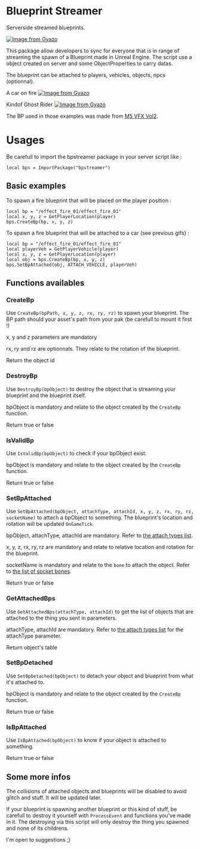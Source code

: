 # Blueprint Streamer

Serverside streamed blueprints.

[![Image from Gyazo](https://i.gyazo.com/220b7f6411c326cc2dfee0128fca2433.jpg)](https://gyazo.com/220b7f6411c326cc2dfee0128fca2433)

This package allow developers to sync for everyone that is in range of streaming the spawn of a Blueprint made in Unreal Engine. The script use a object created on server and some ObjectProperties to carry datas.

The blueprint can be attached to players, vehicles, objects, npcs (optionnal).

A car on fire 
[![Image from Gyazo](https://i.gyazo.com/ad1bbd4abdcf4e90d5766bdfe05cb70b.gif)](https://gyazo.com/ad1bbd4abdcf4e90d5766bdfe05cb70b)

Kindof Ghost Rider
[![Image from Gyazo](https://i.gyazo.com/0dd5d225a328fff1417152c7b9030a0b.gif)](https://gyazo.com/0dd5d225a328fff1417152c7b9030a0b)

The BP used in those examples was made from [M5 VFX Vol2](https://www.unrealengine.com/marketplace/en-US/product/m5-vfx-vol2-fire-and-flames).

# Usages

Be carefull to import the bpstreamer package in your server script like :

`local bps = ImportPackage("bpstreamer")` 

## Basic examples

To spawn a fire blueprint that will be placed on the player position :

```
local bp = "/effect_fire_01/effect_fire_01"
local x, y, z = GetPlayerLocation(player)
bps.CreateBp(bp, x, y, z)
```

To spawn a fire blueprint that will be attached to a car (see previous gifs) :

```
local bp = "/effect_fire_01/effect_fire_01"
local playerVeh = GetPlayerVehicle(player)
local x, y, z = GetPlayerLocation(player)
local obj = bps.CreateBp(bp, x, y, z)
bps.SetBpAttached(obj, ATTACH_VEHICLE, playerVeh)
```

## Functions availables

### CreateBp

Use `CreateBp(bpPath, x, y, z, rx, ry, rz)` to spawn your blueprint. The BP path should your asset's path from your pak (be carefull to mount it first !)

x, y and z parameters are mandatory

rx, ry and rz are optionnals. They relate to the rotation of the blueprint.

Return the object id

### DestroyBp

Use `DestroyBp(bpObject)` to destroy the object that is streaming your blueprint and the blueprint itself.

bpObject is mandatory and relate to the object created by the `CreateBp` function.

Return true or false

### IsValidBp

Use `IsValidBp(bpObject)` to check if your bpObject exist.

bpObject is mandatory and relate to the object created by the `CreateBp` function.

Return true or false

### SetBpAttached

Use `SetBpAttached(bpObject, attachType, attachId, x, y, z, rx, ry, rz, socketName)` to attach a bpObject to something. The blueprint's location and rotation will be updated `OnGameTick`.

bpObject, attachType, attachId are mandatory. Refer to [the attach types list](https://dev.playonset.com/wiki/AttachType).

x, y, z, rx, ry, rz are mandatory and relate to relative location and rotation for the blueprint.

socketName is mandatory and relate to the `bone` to attach the object. Refer to [the list of socket bones](https://dev.playonset.com/wiki/PlayerBones).

Return true or false

### GetAttachedBps

Use `GetAttachedBps(attachType, attachId)` to get the list of objects that are attached to the thing you sent in parameters.

attachType, attachId are mandatory. Refer to [the attach types list](https://dev.playonset.com/wiki/AttachType) for the attachType parameter. 

Return object's table

### SetBpDetached

Use `SetBpDetached(bpObject)` to detach your object and blueprint from what it's attached to.

bpObject is mandatory and relate to the object created by the `CreateBp` function.

Return true or false

### IsBpAttached

Use `IsBpAttached(bpObject)` to know if your object is attached to something.

Return true or false

## Some more infos

The collisions of attached objects and blueprints will be disabled to avoid glitch and stuff. It will be updated later.

If your blueprint is spawning another blueprint or this kind of stuff, be carefull to destroy it yourself with `ProcessEvent` and functions you've made in it. The destroying via this script will only destroy the thing you spawned and none of its childrens.

I'm open to suggestions ;)

